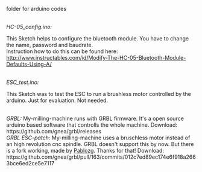 folder for arduino codes

<br>
<i>HC-05_config.ino:</i>

This Sketch helps to configure the bluetooth module. You have to change the name, password and baudrate.    
Instruction how to do this can be found here: http://www.instructables.com/id/Modify-The-HC-05-Bluetooth-Module-Defaults-Using-A/


<br>
<i>ESC_test.ino:</i>

This Sketch was to test the ESC to run a brushless motor controlled by the arduino. Just for evaluation. Not needed.


<br>
<i>GRBL:</i>
My-milling-machine runs with GRBL firmware. It's a open source arduino based software that controlls the whole machine.    
Download: https://github.com/gnea/grbl/releases



<br>
<i>GRBL ESC-patch:</i>
My-milling-machine uses a bruschless motor instead of an high revolution cnc spindle. GRBL doesn't support this by now. But there is a fork working, made by <a href="https://github.com/pablozg" target="new">Pablozg</a>. Thanks for that!     
Download: https://github.com/gnea/grbl/pull/163/commits/012c7ed89ec174e6f918a2663bce6ed2ce5e7117
